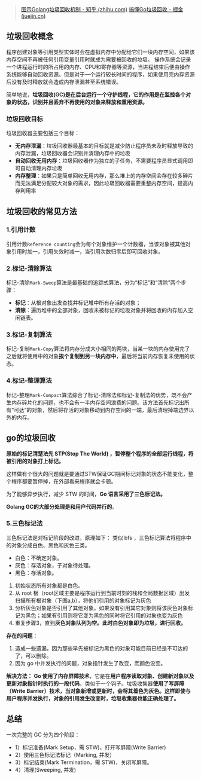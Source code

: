 > [图示Golang垃圾回收机制 - 知乎 (zhihu.com)](https://zhuanlan.zhihu.com/p/297177002)
> [搞懂Go垃圾回收 - 掘金 (juejin.cn)](https://juejin.cn/post/6844903917650722829)
## 垃圾回收概念

程序创建对象等引用类型实体时会在虚拟内存中分配给它们一块内存空间，如果该内存空间不再被任何引用变量引用时就成为需要被回收的垃圾。
操作系统会记录一个进程运行时的所占用的内存、CPU和寄存器等资源，当进程结束后便由操作系统能够自动回收资源。但是对于一个运行较长时间的程序，如果使用完内存资源后没有及时释放就会造成内存泄漏甚至系统错误。

简单地说，**垃圾回收(GC)是在后台运行一个守护线程，它的作用是在监控各个对象的状态，识别并且丢弃不再使用的对象来释放和重用资源。**
### 垃圾回收目标

垃圾回收器主要包括三个目标：

- **无内存泄漏**：垃圾回收器最基本的目标就是减少防止程序员未及时释放导致的内存泄漏，垃圾回收器会识别并清理内存中的垃圾
- **自动回收无用内存**：垃圾回收器作为独立的子任务，不需要程序员显式调用即可自动清理内存垃圾
- **内存整理**：如果只是简单回收无用内存，那么堆上的内存空间会存在较多碎片而无法满足分配较大对象的需求，因此垃圾回收器需要重整内存空间，提高内存利用率
## 垃圾回收的常见方法
### 1.引用计数
引用计数`Reference counting`会为每个对象维护一个计数器，当该对象被其他对象引用时加一，引用失效时减一，当引用次数归零后即可回收对象。
### 2.标记-清除算法

标记-清除`Mark-Sweep`算法是最基础的追踪式算法，分为“标记”和“清除”两个步骤：

- **标记**：从根对象出发查找并标记堆中所有存活的对象；
- **清除**：遍历堆中的全部对象，回收未被标记的垃圾对象并将回收的内存加入空闲链表。
### 3.标记-复制算法
标记-复制`Mark-Copy`算法将内存分成大小相同的两块，当某一块的内存使用完了之后就将使用中的对象**挨个复制到另一块内存中**，最后将当前内存恢复未使用的状态。

### **4.标记-整理算法**

标记-整理`Mark-Compact`算法综合了标记-清除法和标记-复制法的优势，既不会产生内存碎片化的问题，也不会有一半内存空间浪费的问题。该方法首先标记出所有“可达”的对象，然后将存活的对象移动到内存空间的一端，最后清理掉端边界以外的内存。

## go的垃圾回收
**原始的标记清楚法先 STP(Stop The World) ，暂停整个程序的全部运行线程，将被引用的对象打上标记。**

这样做有个很大的问题就是要通过STW保证GC期间标记对象的状态不能变化，整个程序都要暂停掉，在外部看来程序就会卡顿。

为了能够异步执行，减少 STW 的时间，**Go 语言采用了三色标记法。**

**Golang GC的大部分处理是和用户代码并行的**。
### 5.三色标记法
三色标记法是对标记阶段的改进，原理如下：
类似 bfs ，三色标记算法将程序中的对象分成白色、黑色和灰色三类。

- 白色：不确定对象。
- 灰色：存活对象，子对象待处理。
- 黑色：存活对象。

1. 初始状态所有对象都是白色。
2. 从 root 根（root区域主要是程序运行到当前时刻的栈和全局数据区域）出发扫描所有根对象（下图a,b），将他们引用的对象标记为灰色
3. 分析灰色对象是否引用了其他对象。如果没有引用其它对象则将该灰色对象标记为黑色；如果有引用则将它变为黑色的同时将它引用的对象也变为灰色
4. 重复步骤3，直到**灰色对象队列为空。此时白色对象即为垃圾，进行回收。**

**存在的问题：**
1. 造成一些遗漏，因为那些早先被标记为黑色的对象可能目前已经是不可达的了，可以删除。
2. 因为 go 中并发执行的问题，对象指针发生了改变，而颜色没变。

**解决方法：**
**Go 使用了内存屏障技术**，它是在**用户程序读取对象、创建新对象以及更新对象指针时执行的一段代码**，类似于一个钩子。垃圾收集器**使用了写屏障（Write Barrier）技术，当对象新增或更新时，会将其着色为灰色。这样即使与用户程序并发执行，对象的引用发生改变时，垃圾收集器也能正确处理了。**

## 总结
一次完整的 GC 分为四个阶段：

- 1）标记准备(Mark Setup，需 STW)，打开写屏障(Write Barrier)
- 2）使用三色标记法标记（Marking, 并发）
- 3）标记结束(Mark Termination，需 STW)，关闭写屏障。
- 4）清理(Sweeping, 并发)